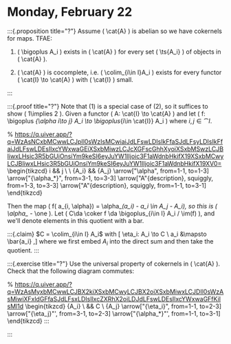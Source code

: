 # Monday, February 22


:::{.proposition title="?"}
Assume \( \cat{A} \) is abelian so we have cokernels for maps.
TFAE:

1. \( \bigoplus A_i \) exists in \( \cat{A} \) for every set \( \ts{A_i} \)  of objects in \( \cat{A} \).

2. \( \cat{A} \) is cocomplete, i.e. \( \colim_{i\in I}A_i \) exists for every functor \( \cat{I} \to \cat{A}  \) with \( \cat{I} \) small.

:::


:::{.proof title="?"}
Note that (1) is a special case of (2), so it suffices to show \( 1\implies 2 \).
Given a functor \( A: \cat{I} \to \cat{A} \) and let \( f: \bigoplus _{\alpha i\to j} A_i \to \bigoplus_{i\in \cat{I}} A_i \)
where $i,j \in \cat{I}$.

% https://q.uiver.app/?q=WzAsNCxbMCwwLCJpIl0sWzIsMCwiaiJdLFswLDIsIkFfaSJdLFsyLDIsIkFfaiJdLFswLDEsIlxcYWxwaGEiXSxbMiwzLCJcXGFscGhhXyoiXSxbMSwzLCJBIiwxLHsic3R5bGUiOnsiYm9keSI6eyJuYW1lIjoic3F1aWdnbHkifX19XSxbMCwyLCJBIiwxLHsic3R5bGUiOnsiYm9keSI6eyJuYW1lIjoic3F1aWdnbHkifX19XV0=
\begin{tikzcd}
	i && j \\
	\\
	{A_i} && {A_j}
	\arrow["\alpha", from=1-1, to=1-3]
	\arrow["{\alpha_*}", from=3-1, to=3-3]
	\arrow["A"{description}, squiggly, from=1-3, to=3-3]
	\arrow["A"{description}, squiggly, from=1-1, to=3-1]
\end{tikzcd}

Then the map \( f( a_{i, \alpha}) = \alpha_*(a_i) - a_i \in A_j - A_i\), so this is \( \alpha_* - \one \).
Let \( C\da \coker f \da \bigoplus_{i\in I} A_i / \im(f) \), and we'll denote elements in this quotient with a bar.


:::{.claim}
$C = \colim_{i\in I} A_i$ with
\[
\eta_i: A_i \to C \\
a_i &\mapsto \bar{a_i}
,\]
where we first embed $A_i$ into the direct sum and then take the quotient.
:::


:::{.exercise title="?"}
Use the universal property of cokernels in \( \cat{A} \).
Check that the following diagram commutes:

% https://q.uiver.app/?q=WzAsMyxbMCwwLCJBX2kiXSxbMCwyLCJBX2oiXSxbMiwxLCJDIl0sWzAsMiwiXFxldGFfaSJdLFsxLDIsIlxcZXRhX2oiLDJdLFswLDEsIlxcYWxwaGFfKiIsMl1d
\begin{tikzcd}
	{A_i} \\
	&& C \\
	{A_j}
	\arrow["{\eta_i}", from=1-1, to=2-3]
	\arrow["{\eta_j}"', from=3-1, to=2-3]
	\arrow["{\alpha_*}"', from=1-1, to=3-1]
\end{tikzcd}
:::




:::


